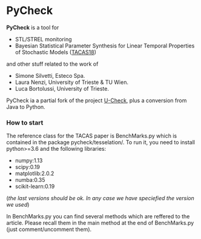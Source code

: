 # PyCheck 

**PyCheck** is a tool for 
- STL/STREL monitoring
- Bayesian Statistical Parameter Synthesis for Linear Temporal Properties of Stochastic Models ([TACAS18](https://link.springer.com/chapter/10.1007/978-3-319-89963-3_23))

and other stuff related to the work of 
- Simone Silvetti, Esteco Spa.
- Laura Nenzi, University of Trieste & TU Wien.
- Luca Bortolussi, University of Trieste.

PyCheck ia a partial fork of the project [U-Check](https://link.springer.com/chapter/10.1007/978-3-319-22264-6_6/fulltext.html), plus a conversion from Java to Python.

### How to start 

The reference class for the TACAS paper is BenchMarks.py which is contained in the package pycheck/tesselation/. 
To run it, you need to install python>=3.6 and the following libraries:  
- numpy:1.13
- scipy:0.19
- matplotlib:2.0.2
- numba:0.35
- scikit-learn:0.19

(_the last versions should be ok. In any case we have speciefied the version we used_)


In BenchMarks.py you can find several methods which are reffered to the article. 
Please recall them in the main method at the end of BenchMarks.py (just comment/uncomment them).
